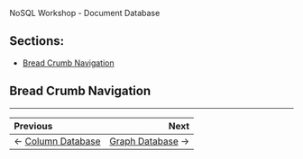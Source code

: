 NoSQL Workshop - Document Database

## Sections:

* [Bread Crumb Navigation](#bread-crumb-navigation)

## Bread Crumb Navigation
_________________________

Previous | Next
:------- | ---:
← [Column Database](./column-database.md) | [Graph Database](./graph-database.md) →
